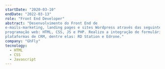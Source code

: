 ```yaml
---
startDate: "2020-03-10"
endDate: "2022-03-13"
role: "Front End Developer"
abstract: "Desenvolvimento do Front End de
e-mails-marketing, landing pages e sites Wordpress através das seguintes linguagens de
programação web: HTML, CSS, JS e PHP. Realizo a integração de formulários com as
plataformas de CRM, dentre elas: RD Station e Edrone."
company: "GhFly"
tecnology:
  - HTML
  - CSS
  - Javascript
---
```

